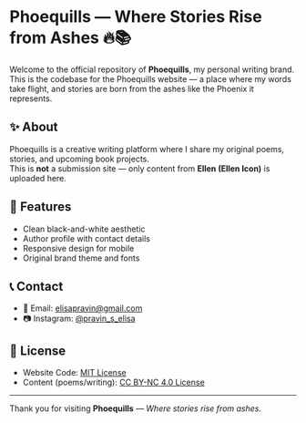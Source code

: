 # Phoequills — Where Stories Rise from Ashes 🔥📚

Welcome to the official repository of **Phoequills**, my personal writing brand.  
This is the codebase for the Phoequills website — a place where my words take flight, and stories are born from the ashes like the Phoenix it represents.

## ✨ About

Phoequills is a creative writing platform where I share my original poems, stories, and upcoming book projects.  
This is **not** a submission site — only content from **Ellen (Ellen Icon)** is uploaded here.

## 🧠 Features

- Clean black-and-white aesthetic
- Author profile with contact details
- Responsive design for mobile
- Original brand theme and fonts

## 📞 Contact

- 📧 Email: elisapravin@gmail.com  
- 📷 Instagram: [@pravin_s_elisa](https://www.instagram.com/pravin_s_elisa/)

## 📝 License

- Website Code: [MIT License](LICENSE)
- Content (poems/writing): [CC BY-NC 4.0 License](LICENSE-CONTENT)

---

Thank you for visiting **Phoequills** — *Where stories rise from ashes.*
